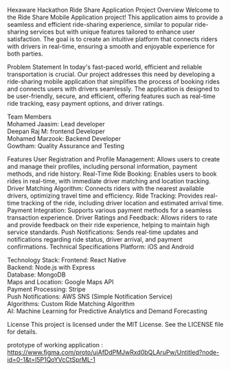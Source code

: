 Hexaware Hackathon Ride Share Application
Project Overview
Welcome to the Ride Share Mobile Application project! This application aims to provide a seamless and efficient ride-sharing experience, similar to popular ride-sharing services but with unique features tailored to enhance user satisfaction. The goal is to create an intuitive platform that connects riders with drivers in real-time, ensuring a smooth and enjoyable experience for both parties.

Problem Statement
In today's fast-paced world, efficient and reliable transportation is crucial. Our project addresses this need by developing a ride-sharing mobile application that simplifies the process of booking rides and connects users with drivers seamlessly. The application is designed to be user-friendly, secure, and efficient, offering features such as real-time ride tracking, easy payment options, and driver ratings.

Team Members <br>
Mohamed Jaasim: Lead developer<br>
Deepan Raj M: frontend Developer<br>
Mohamed Marzook: Backend Developer<br>
Gowtham: Quality Assurance and Testing<br>

Features
User Registration and Profile Management: Allows users to create and manage their profiles, including personal information, payment methods, and ride history.
Real-Time Ride Booking: Enables users to book rides in real-time, with immediate driver matching and location tracking.
Driver Matching Algorithm: Connects riders with the nearest available drivers, optimizing travel time and efficiency.
Ride Tracking: Provides real-time tracking of the ride, including driver location and estimated arrival time.
Payment Integration: Supports various payment methods for a seamless transaction experience.
Driver Ratings and Feedback: Allows riders to rate and provide feedback on their ride experience, helping to maintain high service standards.
Push Notifications: Sends real-time updates and notifications regarding ride status, driver arrival, and payment confirmations.
Technical Specifications
Platform: iOS and Android

Technology Stack:
Frontend: React Native<br>
Backend: Node.js with Express<br>
Database: MongoDB<br>
Maps and Location: Google Maps API<br>
Payment Processing: Stripe<br>
Push Notifications:  AWS SNS (Simple Notification Service)<br>
Algorithms: Custom Ride Matching Algorithm<br>
AI: Machine Learning for Predictive Analytics and Demand Forecasting<br>

License
This project is licensed under the MIT License. See the LICENSE file for details.


prototype of working application : https://www.figma.com/proto/uiAfDdPMJwRxd0bQLAruPw/Untitled?node-id=0-1&t=l5P1QoYVcCtSprML-1 
